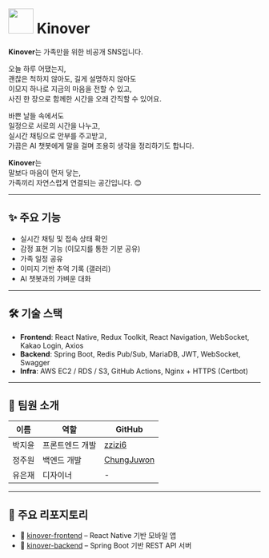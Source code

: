 # <img src="https://avatars.githubusercontent.com/u/206313018?s=200&v=4" width="50"/> Kinover

**Kinover**는 가족만을 위한 비공개 SNS입니다.  

오늘 하루 어땠는지,  
괜찮은 척하지 않아도, 길게 설명하지 않아도  
이모지 하나로 지금의 마음을 전할 수 있고,  
사진 한 장으로 함께한 시간을 오래 간직할 수 있어요.

바쁜 날들 속에서도  
일정으로 서로의 시간을 나누고,  
실시간 채팅으로 안부를 주고받고,  
가끔은 AI 챗봇에게 말을 걸며 조용히 생각을 정리하기도 합니다.

**Kinover**는  
말보다 마음이 먼저 닿는,  
가족끼리 자연스럽게 연결되는 공간입니다. 😊

---

## ✨ 주요 기능
- 실시간 채팅 및 접속 상태 확인
- 감정 표현 기능 (이모지를 통한 기분 공유)
- 가족 일정 공유
- 이미지 기반 추억 기록 (갤러리)
- AI 챗봇과의 가벼운 대화

---

## 🛠️ 기술 스택
- **Frontend**: React Native, Redux Toolkit, React Navigation, WebSocket, Kakao Login, Axios
- **Backend**: Spring Boot, Redis Pub/Sub, MariaDB, JWT, WebSocket, Swagger
- **Infra**: AWS EC2 / RDS / S3, GitHub Actions, Nginx + HTTPS (Certbot)

---

## 👥 팀원 소개
| 이름   | 역할              | GitHub                                           |
|--------|-------------------|--------------------------------------------------|
| 박지윤 | 프론트엔드 개발   | [zzizi6](https://github.com/zzizi6)             |
| 정주원 | 백엔드 개발       | [ChungJuwon](https://github.com/ChungJuwon)     |
| 유은재 | 디자이너          | -                                                |

---

## 📌 주요 리포지토리
- 🔗 [kinover-frontend](https://github.com/Kinover/kinover_frontend) – React Native 기반 모바일 앱
- 🔗 [kinover-backend](https://github.com/Kinover/kinover_backend) – Spring Boot 기반 REST API 서버
